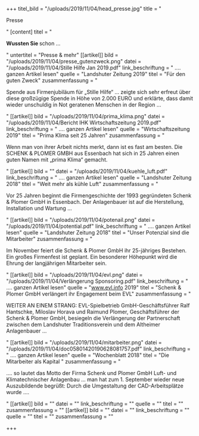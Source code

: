 +++
titel_bild = "/uploads/2019/11/04/head_presse.jpg"
title = "<p>Presse</p>"
[content]
titel = "<p><strong>Wussten Sie </strong>schon ...</p>"
untertitel = "Presse & mehr"
[[artikel]]
bild = "/uploads/2019/11/04/presse_gutenzweck.png"
datei = "/uploads/2019/11/04/Stille Hilfe Jan 2019.pdf"
link_beschriftung = " .... ganzen Artikel lesen"
quelle = "Landshuter Zeitung 2019"
titel = "Für den guten Zweck"
zusammenfassung = "<p>Spende aus Firmenjubiläum für „Stille Hilfe“ ... zeigte sich sehr erfreut über diese großzügige Spende in Höhe von 2.000 EURO und erklärte, dass damit wieder unschuldig in Not geratenen Menschen in der Region ...</p>"
[[artikel]]
bild = "/uploads/2019/11/04/prima_klima.png"
datei = "/uploads/2019/11/04/Bericht IHK Wirtschaftszeitung 2019.pdf"
link_beschriftung = " .... ganzen Artikel lesen"
quelle = "Wirtschaftszeitung 2019"
titel = "Prima Klima seit 25 Jahren"
zusammenfassung = "<p>Wenn man von ihrer Arbeit nichts merkt, dann ist es fast am besten. Die SCHENK &amp; PLOMER GMBH aus Essenbach hat sich in 25 Jahren einen guten Namen mit „prima Klima“ gemacht.</p>"
[[artikel]]
bild = ""
datei = "/uploads/2019/11/04/kuehle_luft.pdf"
link_beschriftung = " .... ganzen Artikel lesen"
quelle = "Landshuter Zeitung 2018"
titel = "Weit mehr als kühle Luft"
zusammenfassung = "<p>Vor 25 Jahren beginnt die Firmengeschichte der 1993 gegründeten Schenk &amp; Plomer GmbH in Essenbach. Der Anlagenbauer ist auf die Herstellung, Installation und Wartung ...</p>"
[[artikel]]
bild = "/uploads/2019/11/04/potenail.png"
datei = "/uploads/2019/11/04/potential.pdf"
link_beschriftung = " .... ganzen Artikel lesen"
quelle = "Landshuter Zeitung 2018"
titel = "Unser Potenzial sind die Mitarbeiter"
zusammenfassung = "<p>Im November feiert die Schenk &amp; Plomer GmbH ihr 25-jähriges Bestehen. Ein großes Firmenfest ist geplant. Ein besonderer Höhepunkt wird die Ehrung der langjährigen Mitarbeiter sein.</p>"
[[artikel]]
bild = "/uploads/2019/11/04/evl.png"
datei = "/uploads/2019/11/04/Verlängerung Sponsoring.pdf"
link_beschriftung = " .... ganzen Artikel lesen"
quelle = "www.evl.info 2019"
titel = "Schenk & Plomer GmbH verlängert ihr Engagement beim EVL"
zusammenfassung = "<p>WEITER AN EINEM STRANG: EVL-Spielbetrieb GmbH-Geschäftsführer Ralf Hantschke, Miloslav Horava und Raimund Plomer, Geschäftsführer der Schenk &amp; Plomer GmbH, besiegeln die Verlängerung der Partnerschaft zwischen dem Landshuter Traditionsverein und dem Altheimer Anlagenbauer ...</p>"
[[artikel]]
bild = "/uploads/2019/11/04/mitarbeiter.png"
datei = "/uploads/2019/11/04/doc05801420190628081757.pdf"
link_beschriftung = " .... ganzen Artikel lesen"
quelle = "Wochenblatt 2018"
titel = "Die Mitarbeiter als Kapital "
zusammenfassung = "<p>.... so lautet das Motto der Firma Schenk und Plomer GmbH Luft- und Klimatechnischer Anlagenbau ... man hat zum 1. September wieder neue Auszubildende begrüßt: Durch die Umgestaltung der CAD-Arbeitsplätze wurde ....</p>"
[[artikel]]
bild = ""
datei = ""
link_beschriftung = ""
quelle = ""
titel = ""
zusammenfassung = ""
[[artikel]]
bild = ""
datei = ""
link_beschriftung = ""
quelle = ""
titel = ""
zusammenfassung = ""

+++
